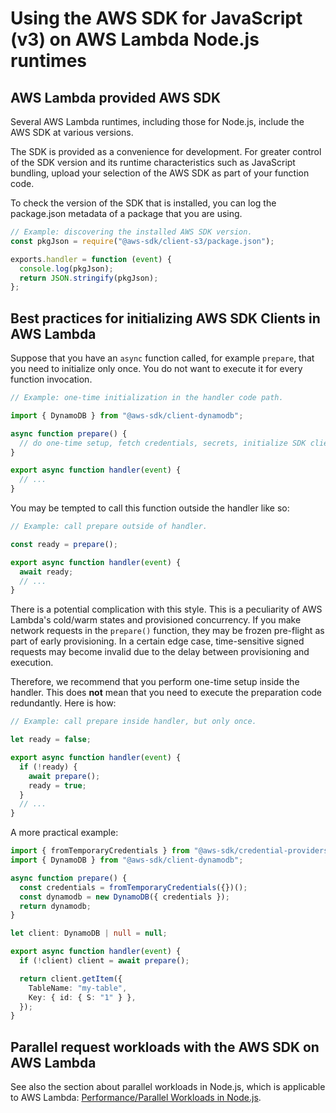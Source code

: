 # Using the AWS SDK for JavaScript (v3) on AWS Lambda Node.js runtimes

## AWS Lambda provided AWS SDK

Several AWS Lambda runtimes, including those for Node.js, include the AWS SDK at various versions.

The SDK is provided as a convenience for development. For greater control of the SDK version and its runtime characteristics such as
JavaScript bundling, upload your selection of the AWS SDK as part of your function code.

To check the version of the SDK that is installed, you can log the package.json metadata of a package that you are using.

```js
// Example: discovering the installed AWS SDK version.
const pkgJson = require("@aws-sdk/client-s3/package.json");

exports.handler = function (event) {
  console.log(pkgJson);
  return JSON.stringify(pkgJson);
};
```

## Best practices for initializing AWS SDK Clients in AWS Lambda

Suppose that you have an `async` function called, for example `prepare`, that you need to initialize only once.
You do not want to execute it for every function invocation.

```js
// Example: one-time initialization in the handler code path.

import { DynamoDB } from "@aws-sdk/client-dynamodb";

async function prepare() {
  // do one-time setup, fetch credentials, secrets, initialize SDK clients, etc.
}

export async function handler(event) {
  // ...
}
```

You may be tempted to call this function outside the handler like so:

```js
// Example: call prepare outside of handler.

const ready = prepare();

export async function handler(event) {
  await ready;
  // ...
}
```

There is a potential complication with this style. This is a peculiarity of AWS Lambda's cold/warm states and provisioned concurrency.
If you make network requests in the `prepare()` function, they may be frozen pre-flight as part of early provisioning. In a certain
edge case, time-sensitive signed requests may become invalid due to the delay between provisioning and execution.

Therefore, we recommend that you perform one-time setup inside the handler. This does **not** mean that you need
to execute the preparation code redundantly. Here is how:

```js
// Example: call prepare inside handler, but only once.

let ready = false;

export async function handler(event) {
  if (!ready) {
    await prepare();
    ready = true;
  }
  // ...
}
```

A more practical example:

```ts
import { fromTemporaryCredentials } from "@aws-sdk/credential-providers";
import { DynamoDB } from "@aws-sdk/client-dynamodb";

async function prepare() {
  const credentials = fromTemporaryCredentials({})();
  const dynamodb = new DynamoDB({ credentials });
  return dynamodb;
}

let client: DynamoDB | null = null;

export async function handler(event) {
  if (!client) client = await prepare();

  return client.getItem({
    TableName: "my-table",
    Key: { id: { S: "1" } },
  });
}
```

## Parallel request workloads with the AWS SDK on AWS Lambda

See also the section about parallel workloads in Node.js, which is
applicable to AWS Lambda:
[Performance/Parallel Workloads in Node.js](./performance//parallel-workloads-node-js.md).

